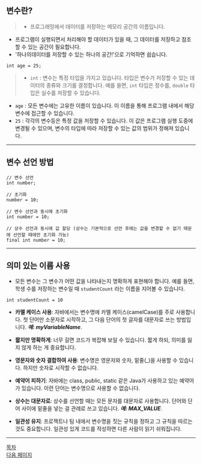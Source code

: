 ## 변수란?
>- 프로그래밍에서 데이터를 저장하는 메모리 공간의 이름입니다.
- 프로그램이 실행되면서 처리해야 할 데이터가 있을 때, 그 데이터를 저장하고 참조할 수 있는 공간이 필요합니다.
- '하나의데이터를 저장할 수 있는 하나의 공간!'으로 기억하면 쉽습니다.

```
int age = 25;
```
>- `int` : 변수는 특정 타입을 가지고 있습니다. 타입은 변수가 저장할 수 있는 데이터의 종류와 크기를 결정합니다. 예를 들면, `int` 타입은 정수를, `double` 타입은 실수를 저장할 수 있습니다.
- `age` : 모든 변수에는 고유한 이름이 있습니다. 이 이름을 통해 프로그램 내에서 해당 변수에 접근할 수 있습니다.
- `25` : 각각의 변수등은 특정 값을 저장할 수 있습니다. 이 값은 프로그램 실행 도중에 변경될 수 있으며, 변수의 타입에 따라 저장할 수 있는 값의 범위가 정해져 있습니다.


---

## 변수 선언 방법

```
// 변수 선언
int number;

// 초기화
number = 10;
```

```
// 변수 선언과 동시에 초기화
int number = 10;
```

```
// 상수 선언과 동시에 값 할당 (상수는 기본적으로 선언 후에는 값을 변경할 수 없기 때문에 선언할 때에만 초기화 가능)
final int number = 10;
```


---

## 의미 있는 이름 사용
- 모든 변수는 그 변수가 어떤 값을 나타내는지 명확하게 표현해야 합니다. 예를 들면, 학생 수를 저장하는 변수일 때 `studentCount` 라는 이름을 지어볼 수 있습니다.

```
int studentCount = 10
```

- __카멜 케이스 사용__: 자바에서는 변수명에 카멜 케이스(camelCase)를 주로 사용합니다. 첫 단어만 소문자로 시작하고, 그 다음 단어의 첫 글자를 대문자로 쓰는 방법입니다. ___예: myVariableName___.

- __짧지만 명확하게__: 너무 길면 코드가 복잡해 보일 수 있습니다. 짧게 하되, 의미를 잃지 않게 하는 게 중요합니다.

- __영문자와 숫자 결합하여 사용__: 변수명은 영문자와 숫자, 밑줄(_)을 사용할 수 있습니다. 하지만 숫자로 시작할 수 없습니다.

- __예약어 피하기__: 자바에는 class, public, static 같은 Java가 사용하고 있는 예약어가 있습니다. 이런 단어는 변수명으로 사용할 수 없습니다.

- __상수는 대문자로__: 상수를 선언할 때는 모든 문자를 대문자로 사용합니다. 단어와 단어 사이에 밑줄을 넣는 걸 관례로 쓰고 있습니다. ___예: MAX_VALUE___.

- __일관성 유지__: 프로젝트나 팀 내에서 변수명을 짓는 규칙을 정하고 그 규칙을 따르는 것도 중요합니다. 일관성 있게 코드를 작성하면 다른 사람이 읽기 쉬워집니다.

---
<!--목차 & 다음으로 페이지 이동-->
[목차](https://github.com/Devcurve/Java/blob/main/README.md)<br>
[다음 페이지](https://github.com/Devcurve/Java/blob/main/Markdown/operator.md)

